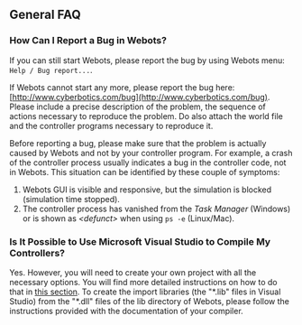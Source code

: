 ## General FAQ

### How Can I Report a Bug in Webots?

If you can still start Webots, please report the bug by using Webots menu: `Help / Bug report...`.

If Webots cannot start any more, please report the bug here: [http://www.cyberbotics.com/bug](http://www.cyberbotics.com/bug).
Please include a precise description of the problem, the sequence of actions necessary to reproduce the problem.
Do also attach the world file and the controller programs necessary to reproduce it.

Before reporting a bug, please make sure that the problem is actually caused by Webots and not by your controller program.
For example, a crash of the controller process usually indicates a bug in the controller code, not in Webots.
This situation can be identified by these couple of symptoms:

1. Webots GUI is visible and responsive, but the simulation is blocked (simulation time stopped).
2. The controller process has vanished from the *Task Manager* (Windows) or is shown as *&lt;defunct&gt;* when using `ps -e` (Linux/Mac).

### Is It Possible to Use Microsoft Visual Studio to Compile My Controllers?

Yes.
However, you will need to create your own project with all the necessary options.
You will find more detailed instructions on how to do that in [this section](using-visual-studio-with-webots.md).
To create the import libraries (the "\*.lib" files in Visual Studio) from the "\*.dll" files of the lib directory of Webots, please follow the instructions provided with the documentation of your compiler.
